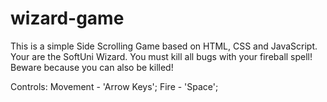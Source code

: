 # wizard-game
This is a simple Side Scrolling Game based on HTML, CSS and JavaScript.
Your are the SoftUni Wizard. You must kill all bugs with your fireball spell! Beware because you can also be killed!  

Controls: 
Movement - 'Arrow Keys'; Fire - 'Space';
